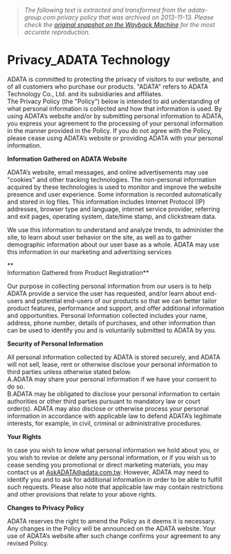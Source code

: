 > *The following text is extracted and transformed from the adata-group.com privacy policy that was archived on 2013-11-13. Please check the [original snapshot on the Wayback Machine](https://web.archive.org/web/20131113125639id_/http%3A//www.adata-group.com/index.php%3Faction%3Daa_main%26page%3Daa_privacy%26lan%3Den) for the most accurate reproduction.*

# Privacy_ADATA Technology

ADATA is committed to protecting the privacy of visitors to our website, and of all customers who purchase our products. "ADATA" refers to ADATA Technology Co., Ltd. and its subsidiaries and affiliates.   
The Privacy Policy (the "Policy") below is intended to aid understanding of what personal information is collected and how that information is used. By using ADATA’s website and/or by submitting personal information to ADATA, you express your agreement to the processing of your personal information in the manner provided in the Policy. If you do not agree with the Policy, please cease using ADATA’s website or providing ADATA with your personal information. 

**Information Gathered on ADATA Website**

ADATA’s website, email messages, and online advertisements may use "cookies" and other tracking technologies. The non-personal information acquired by these technologies is used to monitor and improve the website presence and user experience. Some information is recorded automatically and stored in log files. This information includes Internet Protocol (IP) addresses, browser type and language, internet service provider, referring and exit pages, operating system, date/time stamp, and clickstream data. 

We use this information to understand and analyze trends, to administer the site, to learn about user behavior on the site, as well as to gather demographic information about our user base as a whole. ADATA may use this information in our marketing and advertising services

 **  
Information Gathered from Product Registration**

Our purpose in collecting personal information from our users is to help ADATA provide a service the user has requested, and/or learn about end-users and potential end-users of our products so that we can better tailor product features, performance and support, and offer additional information and opportunities. Personal Information collected includes your name, address, phone number, details of purchases, and other information than can be used to identify you and is voluntarily submitted to ADATA by you. 

**Security of Personal Information**

All personal information collected by ADATA is stored securely, and ADATA will not sell, lease, rent or otherwise disclose your personal information to third parties unless otherwise stated below.   
A.ADATA may share your personal information if we have your consent to do so.  
B.ADATA may be obligated to disclose your personal information to certain authorities or other third parties pursuant to mandatory law or court order(s). ADATA may also disclose or otherwise process your personal information in accordance with applicable law to defend ADATA’s legitimate interests, for example, in civil, criminal or administrative procedures.

**Your Rights**

In case you wish to know what personal information we hold about you, or you wish to revise or delete any personal information, or if you wish us to cease sending you promotional or direct marketing materials, you may contact us at AskADATA@adata.com.tw. However, ADATA may need to identify you and to ask for additional information in order to be able to fulfill such requests. Please also note that applicable law may contain restrictions and other provisions that relate to your above rights. 

**Changes to Privacy Policy**

ADATA reserves the right to amend the Policy as it deems it is necessary. Any changes in the Policy will be announced on the ADATA website. Your use of ADATA’s website after such change confirms your agreement to any revised Policy. 

